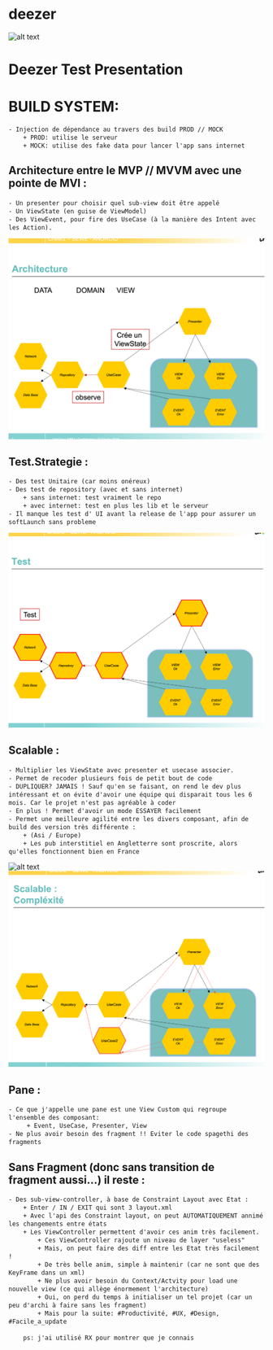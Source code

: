 # deezer


![alt text](DOC/deezer_gif.gif?raw=true "Gif")

# Deezer Test Presentation

# BUILD SYSTEM:
    - Injection de dépendance au travers des build PROD // MOCK
        + PROD: utilise le serveur
        + MOCK: utilise des fake data pour lancer l'app sans internet

## Architecture entre le MVP // MVVM avec une pointe de MVI :

    - Un presenter pour choisir quel sub-view doit être appelé
    - Un ViewState (en guise de ViewModel)
    - Des ViewEvent, pour fire des UseCase (à la manière des Intent avec les Action).
![alt text](DOC/architecture.png?raw=true "Architecture")

## Test.Strategie :
    - Des test Unitaire (car moins onéreux)
    - Des test de repository (avec et sans internet)
        + sans internet: test vraiment le repo
        + avec internet: test en plus les lib et le serveur
    - Il manque les test d' UI avant la release de l'app pour assurer un softLaunch sans probleme
![alt text](DOC/test.png?raw=true "Test")


## Scalable :
    - Multiplier les ViewState avec presenter et usecase associer.
    - Permet de recoder plusieurs fois de petit bout de code
    - DUPLIQUER? JAMAIS ! Sauf qu'en se faisant, on rend le dev plus intéressant et on évite d'avoir une équipe qui disparait tous les 6 mois. Car le projet n'est pas agréable à coder
    - En plus ! Permet d'avoir un mode ESSAYER facilement
    - Permet une meilleure agilité entre les divers composant, afin de build des version très différente :
        + (Asi / Europe)
        + Les pub interstitiel en Angletterre sont proscrite, alors qu'elles fonctionnent bien en France
![alt text](DOC/compicados.png?raw=true "compicados")
![alt text](DOC/complexity.png?raw=true "complexity")


## Pane :
    - Ce que j'appelle une pane est une View Custom qui regroupe l'ensemble des composant:
         + Event, UseCase, Presenter, View
    - Ne plus avoir besoin des fragment !! Eviter le code spagethi des fragments

## Sans Fragment (donc sans transition de fragment aussi...) il reste :
    - Des sub-view-controller, à base de Constraint Layout avec Etat :
        + Enter / IN / EXIT qui sont 3 layout.xml
        + Avec l'api des Constraint layout, on peut AUTOMATIQUEMENT annimé les changements entre états
        + Les ViewController permettent d'avoir ces anim très facilement.
            + Ces ViewController rajoute un niveau de layer "useless"
            + Mais, on peut faire des diff entre les Etat très facilement !
            + De très belle anim, simple à maintenir (car ne sont que des KeyFrame dans un xml)
            + Ne plus avoir besoin du Context/Actvity pour load une nouvelle view (ce qui allège énormement l'architecture)
            + Oui, on perd du temps à initialiser un tel projet (car un peu d'archi à faire sans les fragment)
            + Mais pour la suite: #Productivité, #UX, #Design, #Facile_a_update

        ps: j'ai utilisé RX pour montrer que je connais

